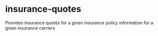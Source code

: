 # insurance-quotes
Provides insurance quotes for a given insurance policy information for a given insurance carriers
